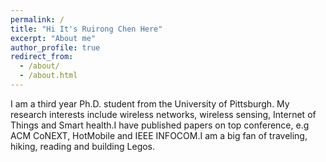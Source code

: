```yaml
---
permalink: /
title: "Hi It's Ruirong Chen Here"
excerpt: "About me"
author_profile: true
redirect_from: 
  - /about/
  - /about.html
---
```

I am a third year Ph.D. student from the University of Pittsburgh. My research interests include wireless networks, wireless sensing, Internet of Things and Smart health.I have published papers on top conference, e.g ACM CoNEXT, HotMobile and IEEE INFOCOM.I am a big fan of traveling, hiking, reading and building Legos. 



